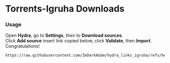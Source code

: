 # Torrents-Igruha Downloads
### Usage

Open **Hydra**, go to **Settings**, then to **Download sources**.  
Click **Add source** insert link copied below, click **Validate**, then **Import**. Congratulations!

```
https://raw.githubusercontent.com/ZeDarkAdam/hydra_links_igruha/refs/heads/main/hydra_links_igruha.json
```
